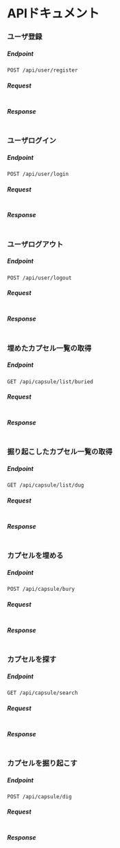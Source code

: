 # APIドキュメント

### ユーザ登録

##### Endpoint

```text
POST /api/user/register
```

##### Request

```json

```

##### Response

```json

```

### ユーザログイン

##### Endpoint

```text
POST /api/user/login
```

##### Request

```json

```

##### Response

```json

```

### ユーザログアウト

##### Endpoint

```text
POST /api/user/logout
```

##### Request

```json

```

##### Response

```json

```

### 埋めたカプセル一覧の取得

##### Endpoint

```text
GET /api/capsule/list/buried
```

##### Request

```json

```

##### Response

```json

```

### 掘り起こしたカプセル一覧の取得

##### Endpoint

```text
GET /api/capsule/list/dug
```

##### Request

```json

```

##### Response

```json

```

### カプセルを埋める

##### Endpoint

```text
POST /api/capsule/bury
```

##### Request

```json

```

##### Response

```json

```

### カプセルを探す

##### Endpoint

```text
GET /api/capsule/search
```

##### Request

```json

```

##### Response

```json

```

### カプセルを掘り起こす

##### Endpoint

```text
POST /api/capsule/dig
```

##### Request

```json

```

##### Response

```json

```